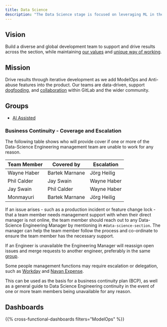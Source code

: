 ```yaml
---
title: Data Science
description: "The Data Science stage is focused on leveraging ML in the GitLab product and preventing abuse in the application."
---
```


## Vision

Build a diverse and global development team to support and drive results across the section,
while maintaining [our values](/handbook/values/) and [unique way of working](/company/culture/all-remote/guide/).

## Mission

Drive results through iterative development as we add ModelOps and Anti-abuse features into the product.
Our teams are data-driven, support [dogfooding](/direction/dogfooding/), and [collaboration](/handbook/values/#collaboration) within GitLab and the wider community.

## Groups

* [AI Assisted](./ai-assisted/)

### Business Continuity - Coverage and Escalation

The following table shows who will provide cover if one or more of the Data-Science Engineering management team are unable to work for any reason.

| Team Member        | Covered by            | Escalation     |
| -----              |-----------------------| -----          |
| Wayne Haber        | Bartek Marnane           | Jörg Heilig   |
| Phil Calder        | Jay Swain             | Wayne Haber    |
| Jay Swain          | Phil Calder           | Wayne Haber    |
| Monmayuri          | Bartek Marnane        | Jörg Heilig   |

If an issue arises  - such as a production incident or feature change lock - that a team member needs management support with when their direct manager is not online, the team member should reach out to any Data-Science Engineering Manager by mentioning in `#data-science-section`. The manager can help the team member follow the process and co-ordinate to ensure the team member has the necessary support.

If an Engineer is unavailable the Engineering Manager will reassign open issues and merge requests to another engineer, preferably in the same [group](#all-team-members).

Some people management functions may require escalation or delegation, such as [Workday](/handbook/people-group/workday/workday-guide/) and [Navan Expense](/handbook/business-technology/enterprise-applications/guides/navan-expense-guide/).

This can be used as the basis for a business continuity plan (BCP),
as well as a general guide to Data Science Engineering continuity in the event of one or more team members being unavailable for any reason.

## Dashboards

{{% cross-functional-dashboards filters="ModelOps" %}}
